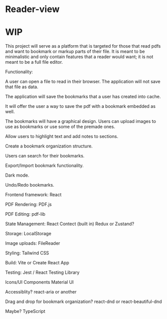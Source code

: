 # Reader-view

# WIP

This project will serve as a platform that is targeted for those that read pdfs and want to bookmark or markup parts of their file. It is meant to be minimalistic and only contain features that a reader would want; it is not meant to be a full file editor.

Functionality:

A user can open a file to read in their browser. The application will not save that file as data.

The application will save the bookmarks that a user has created into cache.

It will offer the user a way to save the pdf with a bookmark embedded as well.

The bookmarks will have a graphical design. Users can upload images to use as bookmarks or use some of the premade ones.

Allow users to highlight text and add notes to sections.

Create a bookmark organization structure.

Users can search for their bookmarks.

Export/Import bookmark functionality.

Dark mode.

Undo/Redo bookmarks.

Frontend framework:
React

PDF Rendering:
PDF.js

PDF Editing:
pdf-lib

State Management:
React Contect (built in)
Redux or Zustand?

Storage:
LocalStorage

Image uploads:
FileReader

Styling:
Tailwind CSS

Build:
Vite or Create React App

Testing:
Jest / React Testing Library

Icons/UI Components
Material UI

Accessiblity?
react-aria or another

Drag and drop for bookmark organization?
react-dnd or react-beautiful-dnd

Maybe?
TypeScript
